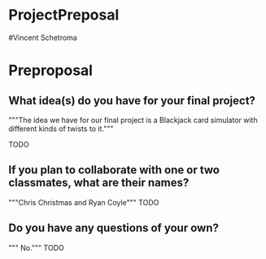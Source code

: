 # ProjectPreposal
#Vincent Schetroma

# Preproposal

## What idea(s) do you have for your final project?
"""The idea we have for our final project is a Blackjack card simulator with
 different kinds of twists to it."""

TODO

## If you plan to collaborate with one or two classmates, what are their names?
 """Chris Christmas and Ryan Coyle"""
TODO

## Do you have any questions of your own?
""" No."""
TODO
